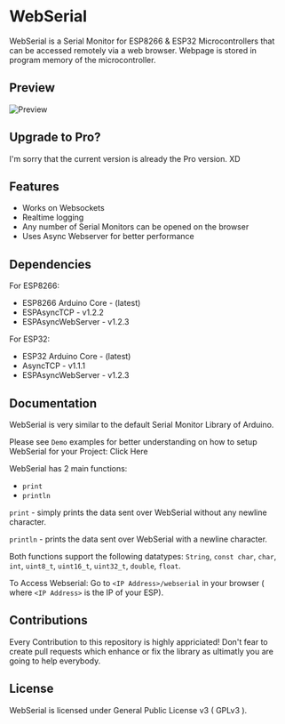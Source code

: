 # WebSerial

WebSerial is a Serial Monitor for ESP8266 & ESP32 Microcontrollers that can be accessed remotely via a web browser. Webpage is stored in program memory of the microcontroller.

## Preview

![Preview](https://s2.loli.net/2022/08/27/U9mnFjI7frNGltO.png)

## Upgrade to Pro?

I'm sorry that the current version is already the Pro version. XD

## Features

- Works on Websockets
- Realtime logging
- Any number of Serial Monitors can be opened on the browser
- Uses Async Webserver for better performance

## Dependencies

For ESP8266:

- ESP8266 Arduino Core - (latest)
- ESPAsyncTCP - v1.2.2
- ESPAsyncWebServer - v1.2.3

For ESP32:

- ESP32 Arduino Core - (latest)
- AsyncTCP - v1.1.1
- ESPAsyncWebServer - v1.2.3

## Documentation

WebSerial is very similar to the default Serial Monitor Library of Arduino.

Please see `Demo` examples for better understanding on how to setup WebSerial for your Project: Click Here

WebSerial has 2 main functions:

- `print`
- `println`

`print` - simply prints the data sent over WebSerial without any newline character.

`println` - prints the data sent over WebSerial with a newline character.

Both functions support the following datatypes: `String`, `const char`, `char`, `int`, `uint8_t`, `uint16_t`, `uint32_t`, `double`, `float`.

To Access Webserial: Go to `<IP Address>/webserial` in your browser ( where `<IP Address>` is the IP of your ESP).

## Contributions

Every Contribution to this repository is highly appriciated! Don't fear to create pull requests which enhance or fix the library as ultimatly you are going to help everybody.

## License

WebSerial is licensed under General Public License v3 ( GPLv3 ).
